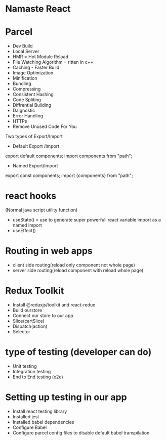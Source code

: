 # Namaste React



# Parcel
- Dev Build
- Local Server
- HMR = Hot Module Reload
- File Watching Algorithm = ritten in c++
- Caching - Faster Build
- Image Optimization
- Minification
- Bundling
- Compressing
- Consistent Hashing
- Code Spliting
- Diffrential Building
- Daignostic
- Error Handling
- HTTPs
- Remove Unused Code For You

Two types of Export/Import

- Default Export /Import

export default components;
import components from "path";

- Named Export/Import

export const components;
import {components} from "path";

# react hooks

(Normal java script utility function)
- useState() = use to generate super powerfull react variable import     as    a named import
- useEffect()

# Routing in web apps
- client side routing(reload only component not whole page)
- server side routing(reload component with reload whole page)

# Redux Toolkit

- Install @reduxjs/toolkit and react-redux
- Build ourstore
- Connect our store to our app
- Slice(cartSlice)  
- Dispatch(action)
- Selector

# type of testing (developer can do)

- Unit testing
- Integration testing
- End to End testing (e2e)

# Setting up testing in our app

- Install react testing library
- Installed jest
- Installed babel dependencies
- Configure Babel
- Configure parcel config files to disable default babel transpilation


